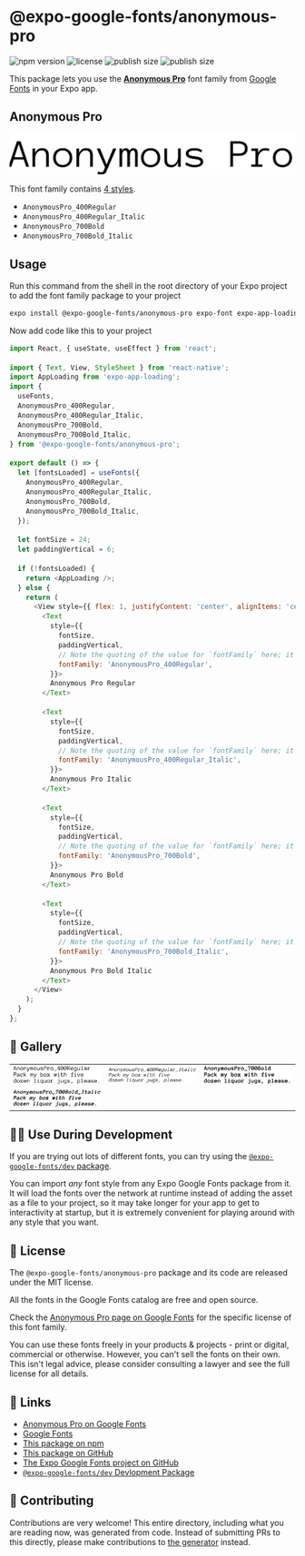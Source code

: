 # @expo-google-fonts/anonymous-pro

![npm version](https://flat.badgen.net/npm/v/@expo-google-fonts/anonymous-pro)
![license](https://flat.badgen.net/github/license/expo/google-fonts)
![publish size](https://flat.badgen.net/packagephobia/install/@expo-google-fonts/anonymous-pro)
![publish size](https://flat.badgen.net/packagephobia/publish/@expo-google-fonts/anonymous-pro)

This package lets you use the [**Anonymous Pro**](https://fonts.google.com/specimen/Anonymous+Pro) font family from [Google Fonts](https://fonts.google.com/) in your Expo app.

## Anonymous Pro

![Anonymous Pro](./font-family.png)

This font family contains [4 styles](#-gallery).

- `AnonymousPro_400Regular`
- `AnonymousPro_400Regular_Italic`
- `AnonymousPro_700Bold`
- `AnonymousPro_700Bold_Italic`

## Usage

Run this command from the shell in the root directory of your Expo project to add the font family package to your project
```sh
expo install @expo-google-fonts/anonymous-pro expo-font expo-app-loading
```

Now add code like this to your project
```js
import React, { useState, useEffect } from 'react';

import { Text, View, StyleSheet } from 'react-native';
import AppLoading from 'expo-app-loading';
import {
  useFonts,
  AnonymousPro_400Regular,
  AnonymousPro_400Regular_Italic,
  AnonymousPro_700Bold,
  AnonymousPro_700Bold_Italic,
} from '@expo-google-fonts/anonymous-pro';

export default () => {
  let [fontsLoaded] = useFonts({
    AnonymousPro_400Regular,
    AnonymousPro_400Regular_Italic,
    AnonymousPro_700Bold,
    AnonymousPro_700Bold_Italic,
  });

  let fontSize = 24;
  let paddingVertical = 6;

  if (!fontsLoaded) {
    return <AppLoading />;
  } else {
    return (
      <View style={{ flex: 1, justifyContent: 'center', alignItems: 'center' }}>
        <Text
          style={{
            fontSize,
            paddingVertical,
            // Note the quoting of the value for `fontFamily` here; it expects a string!
            fontFamily: 'AnonymousPro_400Regular',
          }}>
          Anonymous Pro Regular
        </Text>

        <Text
          style={{
            fontSize,
            paddingVertical,
            // Note the quoting of the value for `fontFamily` here; it expects a string!
            fontFamily: 'AnonymousPro_400Regular_Italic',
          }}>
          Anonymous Pro Italic
        </Text>

        <Text
          style={{
            fontSize,
            paddingVertical,
            // Note the quoting of the value for `fontFamily` here; it expects a string!
            fontFamily: 'AnonymousPro_700Bold',
          }}>
          Anonymous Pro Bold
        </Text>

        <Text
          style={{
            fontSize,
            paddingVertical,
            // Note the quoting of the value for `fontFamily` here; it expects a string!
            fontFamily: 'AnonymousPro_700Bold_Italic',
          }}>
          Anonymous Pro Bold Italic
        </Text>
      </View>
    );
  }
};

```

## 🔡 Gallery


||||
|-|-|-|
|![AnonymousPro_400Regular](./AnonymousPro_400Regular.ttf.png)|![AnonymousPro_400Regular_Italic](./AnonymousPro_400Regular_Italic.ttf.png)|![AnonymousPro_700Bold](./AnonymousPro_700Bold.ttf.png)||
|![AnonymousPro_700Bold_Italic](./AnonymousPro_700Bold_Italic.ttf.png)||||


## 👩‍💻 Use During Development

If you are trying out lots of different fonts, you can try using the [`@expo-google-fonts/dev` package](https://github.com/expo/google-fonts/tree/master/font-packages/dev#readme).

You can import *any* font style from any Expo Google Fonts package from it. It will load the fonts
over the network at runtime instead of adding the asset as a file to your project, so it may take longer
for your app to get to interactivity at startup, but it is extremely convenient
for playing around with any style that you want.

## 📖 License

The `@expo-google-fonts/anonymous-pro` package and its code are released under the MIT license.

All the fonts in the Google Fonts catalog are free and open source.

Check the [Anonymous Pro page on Google Fonts](https://fonts.google.com/specimen/Anonymous+Pro) for the specific license of this font family.

You can use these fonts freely in your products & projects - print or digital, commercial or otherwise. However, you can't sell the fonts on their own. This isn't legal advice, please consider consulting a lawyer and see the full license for all details.

## 🔗 Links

- [Anonymous Pro on Google Fonts](https://fonts.google.com/specimen/Anonymous+Pro)
- [Google Fonts](https://fonts.google.com/)
- [This package on npm](https://www.npmjs.com/package/@expo-google-fonts/anonymous-pro)
- [This package on GitHub](https://github.com/expo/google-fonts/tree/master/font-packages/anonymous-pro)
- [The Expo Google Fonts project on GitHub](https://github.com/expo/google-fonts)
- [`@expo-google-fonts/dev` Devlopment Package](https://github.com/expo/google-fonts/tree/master/font-packages/dev)

## 🤝 Contributing

Contributions are very welcome! This entire directory, including what you are reading now, was generated from code. Instead of submitting PRs to this directly, please make contributions to [the generator](https://github.com/expo/google-fonts/tree/master/packages/generator) instead.
